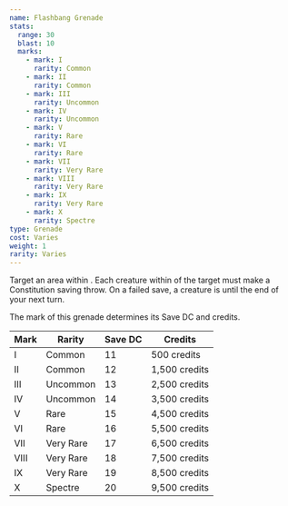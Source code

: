 ```yaml
---
name: Flashbang Grenade
stats:
  range: 30
  blast: 10
  marks:
    - mark: I
      rarity: Common
    - mark: II
      rarity: Common
    - mark: III
      rarity: Uncommon
    - mark: IV
      rarity: Uncommon
    - mark: V
      rarity: Rare
    - mark: VI
      rarity: Rare
    - mark: VII
      rarity: Very Rare
    - mark: VIII
      rarity: Very Rare
    - mark: IX
      rarity: Very Rare
    - mark: X
      rarity: Spectre
type: Grenade
cost: Varies
weight: 1
rarity: Varies
---
```

Target an area within <me-distance length="30" />. Each creature within <me-distance length="10" /> of the target must make a Constitution saving throw.
On a failed save, a creature is <me-condition id="blinded"/> until the end of your next turn.

The mark of this grenade determines its Save DC and credits.

Mark|Rarity|Save DC|Credits
---|---|---|---
I|Common|11|500 credits
II|Common|12|1,500 credits
III|Uncommon|13|2,500 credits
IV|Uncommon|14|3,500 credits
V|Rare|15|4,500 credits
VI|Rare|16|5,500 credits
VII|Very Rare|17|6,500 credits
VIII|Very Rare|18|7,500 credits
IX|Very Rare|19|8,500 credits
X|Spectre|20|9,500 credits
